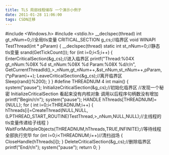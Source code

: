 ```yaml
---
title: TLS 局部线程储存 一个演示小例子    
date: 2011-01-28 11:06:00
tags: CSDN迁移
---
```

   #include <Windows.h> #include <stdio.h> __declspec(thread) int gt_nNum=0;//全局tls变量 CRITICAL_SECTION g_cs;//临界区 void WINAPI TestThread(int * pParam) { __declspec(thread) static int st_nNum=0;//静态tls变量 srand(GetTickCount()); for (int i=0;i<5;i++) { EnterCriticalSection(&g_cs);//进入临界区 printf("Thread:%04X gt_nNum:%08X %d st_nNum:%08X %d Param:%08X %d/r/n", GetCurrentThreadId(),>_nNum,gt_nNum++,&st_nNum,st_nNum++,pParam,(*pParam)++); LeaveCriticalSection(&g_cs);//离开临界区 Sleep(rand()%200); } } #define THREADNUM 4 int main() { system("pause"); InitializeCriticalSection(&g_cs);//初始化临界区 //发现一个秘密 InitializeCriticalSection 看起来没有内核对象 调用以后程序句柄数没有增加 printf("Begin/r/n"); system("pause"); HANDLE hThreads[THREADNUM]={NULL}; for ( int i=0;i<THREADNUM;i++) { hThreads[i]=CreateThread(NULL,NULL,(LPTHREAD_START_ROUTINE)TestThread,>_nNum,NULL,NULL);//主线程的tls变量传递给子线程 } WaitForMultipleObjects(THREADNUM,hThreads,TRUE,INFINITE);//等待线程全部执行完毕 for (int i=0;i<THREADNUM;i++)//清扫战场 { CloseHandle(hThreads[i]); } DeleteCriticalSection(&g_cs);//删除临界区 printf("End/r/n"); system("pause"); return 0; } 

   
 